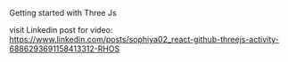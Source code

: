 Getting started with Three Js

visit Linkedin post for video: https://www.linkedin.com/posts/sophiya02_react-github-threejs-activity-6886293691158413312-RHOS
